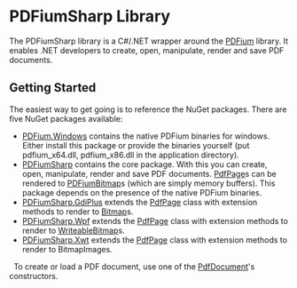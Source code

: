 # PDFiumSharp Library

The PDFiumSharp library is a C#/.NET wrapper around the <a href="https://pdfium.googlesource.com/pdfium/">PDFium</a> library. It enables .NET developers to create, open, manipulate, render and save PDF documents.



## Getting Started

The easiest way to get going is to reference the NuGet packages. There are five NuGet packages available:
&nbsp;<ul><li><a href="https://www.nuget.org/packages/PDFium.Windows/">PDFium.Windows</a> contains the native PDFium binaries for windows. Either install this package or provide the binaries yourself (put pdfium_x64.dll, pdfium_x86.dll in the application directory).</li><li><a href="https://www.nuget.org/packages/PDFiumSharp/">PDFiumSharp</a> contains the core package. With this you can create, open, manipulate, render and save PDF documents. <a href="../../wiki/T_PDFiumSharp_PdfPage">PdfPage</a>s can be rendered to <a href="../../wiki/T_PDFiumSharp_PDFiumBitmap">PDFiumBitmap</a>s (which are simply memory buffers). This package depends on the presence of the native PDFium binaries.</li><li><a href="https://www.nuget.org/packages/PDFiumSharp.GdiPlus/">PDFiumSharp.GdiPlus</a> extends the <a href="../../wiki/T_PDFiumSharp_PdfPage">PdfPage</a> class with extension methods to render to <a href="http://msdn2.microsoft.com/en-us/library/4e7y164x" target="_blank">Bitmap</a>s.</li><li><a href="https://www.nuget.org/packages/PDFiumSharp.Wpf/">PDFiumSharp.Wpf</a> extends the <a href="../../wiki/T_PDFiumSharp_PdfPage">PdfPage</a> class with extension methods to render to <a href="http://msdn2.microsoft.com/en-us/library/aa347331" target="_blank">WriteableBitmap</a>s.</li><li><a href="https://www.nuget.org/packages/PDFiumSharp.Xwt/">PDFiumSharp.Xwt</a> extends the <a href="../../wiki/T_PDFiumSharp_PdfPage">PdfPage</a> class with extension methods to render to BitmapImages.</li></ul>&nbsp;
To create or load a PDF document, use one of the <a href="../../wiki/T_PDFiumSharp_PdfDocument">PdfDocument</a>'s constructors.
